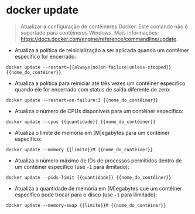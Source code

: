 # docker update

> Atualizar a configuração de contêineres Docker.
> Este comando não é suportado para contêineres Windows.
> Mais informações: <https://docs.docker.com/engine/reference/commandline/update>.

- Atualiza a política de reinicialização a ser aplicada quando um contêiner específico for encerrado:

`docker update --restart={{always|no|on-failure|unless-stopped}} {{nome_do_contêiner}}`

- Atualiza a política para reiniciar até três vezes um contêiner específico quando ele for encerrado com status de saída diferente de zero:

`docker update --restart=on-failure:3 {{nome_do_contêiner}}`

- Atualiza o número de CPUs disponíveis para um contêiner específico:

`docker update --cpus {{quantidade}} {{nome_do_contêiner}}`

- Atualiza o limite de memória em [M]egabytes para um contêiner específico:

`docker update --memory {{limite}}M {{nome_do_contêiner}}`

- Atualiza o número máximo de IDs de processos permitidos dentro de um contêiner específico (use `-1` para ilimitado):

`docker update --pids-limit {{quantidade}} {{nome_do_contêiner}}`

- Atualiza a quantidade de memória em [M]egabytes que um contêiner específico pode trocar para o disco (use `-1` para ilimitado):

`docker update --memory-swap {{limite}}M {{nome_do_contêiner}}`

